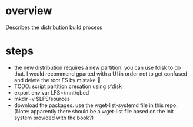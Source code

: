 # overview
Describes the distribution build process

# steps
- the new distribution requires a new partition. you can use fdisk to do that. I would recommend gparted with a UI
  in order not to get confused and delete the root FS by mistake 🤷
- TODO: script partition cresation using sfdisk
- export env var LFS=/mnt/qbed
- mkdir -v $LFS/sources
- download the packages. use the wget-list-systemd file in this repo. (Note: apparently there should be a wget-list
  file based on the init system provided with the book?)

